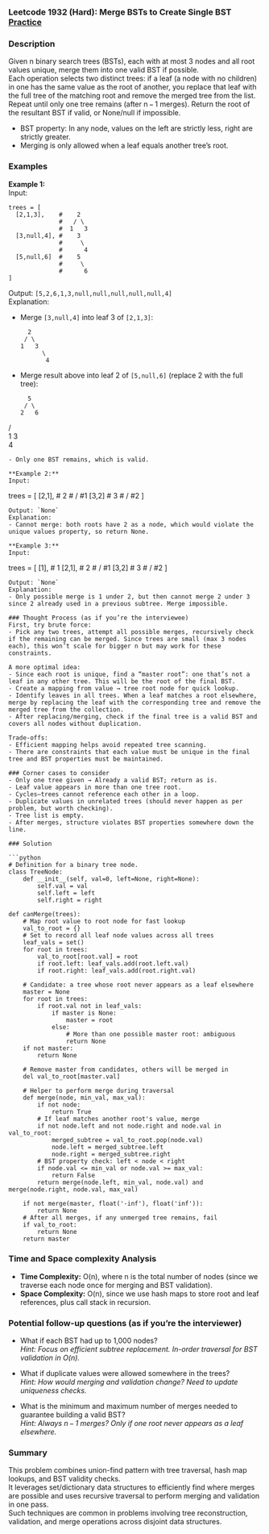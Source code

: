 ### Leetcode 1932 (Hard): Merge BSTs to Create Single BST [Practice](https://leetcode.com/problems/merge-bsts-to-create-single-bst)

### Description  
Given n binary search trees (BSTs), each with at most 3 nodes and all root values unique, merge them into one valid BST if possible.  
Each operation selects two distinct trees: if a leaf (a node with no children) in one has the same value as the root of another, you replace that leaf with the full tree of the matching root and remove the merged tree from the list.  
Repeat until only one tree remains (after n − 1 merges). Return the root of the resultant BST if valid, or None/null if impossible.

- BST property: In any node, values on the left are strictly less, right are strictly greater.
- Merging is only allowed when a leaf equals another tree’s root.

### Examples  

**Example 1:**  
Input:  
```
trees = [
  [2,1,3],    #    2
              #   / \
              #  1   3
  [3,null,4], #    3
              #     \
              #      4
  [5,null,6]  #    5
              #     \
              #      6
]
```   
Output: `[5,2,6,1,3,null,null,null,null,null,4]`  
Explanation:  
- Merge `[3,null,4]` into leaf 3 of `[2,1,3]`:  
  ```
    2
   / \
  1   3
        \
         4
  ```
- Merge result above into leaf 2 of `[5,null,6]` (replace 2 with the full tree):  
  ```
    5
   / \
  2   6
 / \
1   3
      \
       4
  ```
- Only one BST remains, which is valid.

**Example 2:**  
Input:  
```
trees = [
  [2,1],   # 2
           # /
           #1
  [3,2]    # 3
           # /
           #2
]
```
Output: `None`  
Explanation:  
- Cannot merge: both roots have 2 as a node, which would violate the unique values property, so return None.

**Example 3:**  
Input:  
```
trees = [
  [1],      # 1
  [2,1],    # 2
            # /
            #1
  [3,2]     # 3
            # /
            #2
]
```
Output: `None`  
Explanation:  
- Only possible merge is 1 under 2, but then cannot merge 2 under 3 since 2 already used in a previous subtree. Merge impossible.

### Thought Process (as if you’re the interviewee)  
First, try brute force:  
- Pick any two trees, attempt all possible merges, recursively check if the remaining can be merged. Since trees are small (max 3 nodes each), this won’t scale for bigger n but may work for these constraints.

A more optimal idea:
- Since each root is unique, find a “master root”: one that’s not a leaf in any other tree. This will be the root of the final BST.
- Create a mapping from value → tree root node for quick lookup.
- Identify leaves in all trees. When a leaf matches a root elsewhere, merge by replacing the leaf with the corresponding tree and remove the merged tree from the collection.
- After replacing/merging, check if the final tree is a valid BST and covers all nodes without duplication.

Trade-offs:
- Efficient mapping helps avoid repeated tree scanning.
- There are constraints that each value must be unique in the final tree and BST properties must be maintained.

### Corner cases to consider  
- Only one tree given → Already a valid BST; return as is.
- Leaf value appears in more than one tree root.
- Cycles—trees cannot reference each other in a loop.
- Duplicate values in unrelated trees (should never happen as per problem, but worth checking).
- Tree list is empty.
- After merges, structure violates BST properties somewhere down the line.

### Solution

```python
# Definition for a binary tree node.
class TreeNode:
    def __init__(self, val=0, left=None, right=None):
        self.val = val
        self.left = left
        self.right = right

def canMerge(trees):
    # Map root value to root node for fast lookup
    val_to_root = {}
    # Set to record all leaf node values across all trees
    leaf_vals = set()
    for root in trees:
        val_to_root[root.val] = root
        if root.left: leaf_vals.add(root.left.val)
        if root.right: leaf_vals.add(root.right.val)
    
    # Candidate: a tree whose root never appears as a leaf elsewhere
    master = None
    for root in trees:
        if root.val not in leaf_vals:
            if master is None:
                master = root
            else:
                # More than one possible master root: ambiguous
                return None
    if not master:
        return None

    # Remove master from candidates, others will be merged in
    del val_to_root[master.val]
    
    # Helper to perform merge during traversal
    def merge(node, min_val, max_val):
        if not node:
            return True
        # If leaf matches another root's value, merge
        if not node.left and not node.right and node.val in val_to_root:
            merged_subtree = val_to_root.pop(node.val)
            node.left = merged_subtree.left
            node.right = merged_subtree.right
        # BST property check: left < node < right
        if node.val <= min_val or node.val >= max_val:
            return False
        return merge(node.left, min_val, node.val) and merge(node.right, node.val, max_val)
    
    if not merge(master, float('-inf'), float('inf')):
        return None
    # After all merges, if any unmerged tree remains, fail
    if val_to_root:
        return None
    return master
```

### Time and Space complexity Analysis  

- **Time Complexity:** O(n), where n is the total number of nodes (since we traverse each node once for merging and BST validation).
- **Space Complexity:** O(n), since we use hash maps to store root and leaf references, plus call stack in recursion.

### Potential follow-up questions (as if you’re the interviewer)  

- What if each BST had up to 1,000 nodes?  
  *Hint: Focus on efficient subtree replacement. In-order traversal for BST validation in O(n).*

- What if duplicate values were allowed somewhere in the trees?  
  *Hint: How would merging and validation change? Need to update uniqueness checks.*

- What is the minimum and maximum number of merges needed to guarantee building a valid BST?  
  *Hint: Always n − 1 merges? Only if one root never appears as a leaf elsewhere.*

### Summary
This problem combines union-find pattern with tree traversal, hash map lookups, and BST validity checks.  
It leverages set/dictionary data structures to efficiently find where merges are possible and uses recursive traversal to perform merging and validation in one pass.  
Such techniques are common in problems involving tree reconstruction, validation, and merge operations across disjoint data structures.
